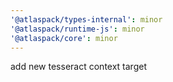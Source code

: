 ```yaml
---
'@atlaspack/types-internal': minor
'@atlaspack/runtime-js': minor
'@atlaspack/core': minor
---
```


add new tesseract context target
